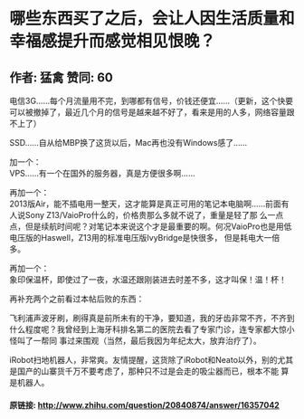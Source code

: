 # 哪些东西买了之后，会让人因生活质量和幸福感提升而感觉相见恨晚？
## 作者: 猛禽  赞同: 60
电信3G……每个月流量用不完，到哪都有信号，价钱还便宜……（更新，这个快要可以被撤掉了，最近几个月的信号是越来越不好了，看来是用的人多，网络容量跟不上了）  
  
SSD……自从给MBP换了这货以后，Mac再也没有Windows感了……  
  
加一个：  
VPS……有一个在国外的服务器，真是方便很多啊……  
  
再加一个：  
2013版Air，能不插电用一整天，这才能算是真正可用的笔记本电脑啊……前面有人说Sony Z13/VaioPro什么的，价格贵那么多就不说了，重量是轻了那
么一点点，但是续航时间呢？对笔记本来说这个才是最重要的啊。何况VaioPro也是用低电压版的Haswell，Z13用的标准电压版IvyBridge是快很多，
但是耗电大一倍多。  
  
再加一个：  
象印保温杯，即使过了一夜，水温还跟刚装进去时差不多，这才叫保！温！杯！  
  
再补充两个之前看过本帖后败的东西：  
  
飞利浦声波牙刷，刷得真是前所未有的干净，要知道，我的牙齿非常不齐，不齐到什么程度呢？我曾经到上海牙科排名第二的医院去看了专家门诊，连专家都大惊小怪叫了一帮同
事过来围观（当然，最后我因为年纪太大，放弃治疗了）。  
  
iRobot扫地机器人，非常爽。友情提醒，这货除了iRobot和Neato以外，别的尤其是国产的山寨货千万不要考虑了，那种只不过是会走的吸尘器而已，根本不能
算是机器人。

#### 原链接: http://www.zhihu.com/question/20840874/answer/16357042